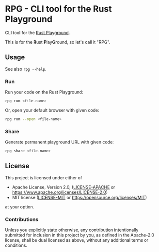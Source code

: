 # RPG - CLI tool for the Rust Playground

CLI tool for the [Rust Playground](https://play.rust-lang.org).

This is for the **R**ust **P**lay**G**round, so let's call it "RPG".

## Usage

See also `rpg --help`.

### Run

Run your code on the Rust Playground:

```sh
rpg run <file-name>
```

Or, open your default browser with given code:

```sh
rpg run --open <file-name>
```

### Share

Generate permanent playground URL with given code:

```sh
rpg share <file-name>
```

## License

This project is licensed under either of

- Apache License, Version 2.0, ([LICENSE-APACHE](./LICENSE-APACHE) or https://www.apache.org/licenses/LICENSE-2.0)
- MIT license ([LICENSE-MIT](./LICENSE-MIT) or https://opensource.org/licenses/MIT)

at your option.

### Contributions

Unless you explicitly state otherwise, any contribution intentionally submitted for inclusion in this project by you, as defined in the Apache-2.0 license, shall be dual licensed as above, without any additional terms or conditions.
